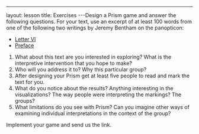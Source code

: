 ---
layout: lesson
title:  Exercises
---Design a Prism game and answer the following questions. For your text, use an excerpt of at least 100 words from one of the following two writings by Jeremy Bentham on the panopticon:

* [Letter VI](http://oll.libertyfund.org/titles/bentham-the-works-of-jeremy-bentham-vol-4#lf0872-04_label_299)
* [Preface](http://oll.libertyfund.org/titles/bentham-the-works-of-jeremy-bentham-vol-4#lf0872-04_head_014)


1. What about this text are you interested in exploring? What is the interpretive intervention that you hope to make?
2. Who will you address it to? Why this particular group?
3. After designing your Prism get at least five people to read and mark the text for you.
4. What do you notice about the results? Anything interesting in the visualizations? The way people were interpreting the markings? The groups?
5. What limitations do you see with Prism? Can you imagine other ways of examining individual interpretations in the context of the group?

Implement your game and send us the link.